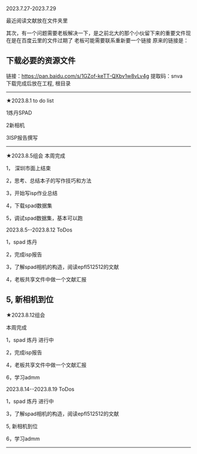 2023.7.27-2023.7.29

最近阅读文献放在文件夹里

其次，有一个问题需要老板解决一下，是之前北大的那个小伙留下来的重要文件现在是在百度云里的文件过期了
老板可能需要联系重新要一个链接
原来的链接是：

## 下载必要的资源文件
链接：https://pan.baidu.com/s/1GZof-keTT-QXbv1w8vLv4g 
提取码：snva   
下载完成后放在工程, 根目录

------------------------------------------

★2023.8.1 to do list

1炼丹SPAD

2新相机

3ISP报告撰写

------------------------------------------

★2023.8.5组会
本周完成

1， 深圳市面上结束

2，思考、总结本子的写作技巧和方法

3，开始写isp作业总结

4，下载spad数据集

5，调试spad数据集，基本可以跑

2023.8.5--2023.8.12 ToDos

1，spad 炼丹

2，完成isp报告

3，了解spad相机的构造，阅读epfl512512的文献

4，老板共享文件中做一个文献汇报

5, 新相机到位
------------------------------------------

★2023.8.12组会

本周完成

1，spad 炼丹 进行中

2，完成isp报告

4，老板共享文件中做一个文献汇报

6，学习admm

2023.8.14--2023.8.19 ToDos

1，spad 炼丹 进行中

3，了解spad相机的构造，阅读epfl512512的文献

5, 新相机到位

6，学习admm

------------------------------------------
